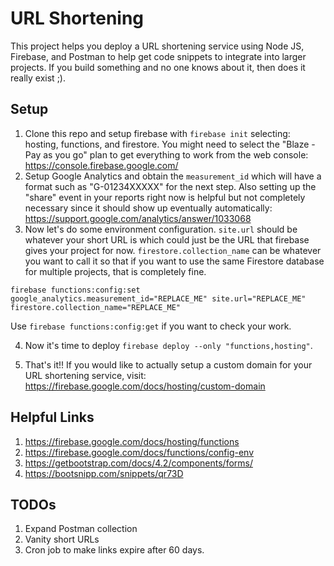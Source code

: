 # URL Shortening

This project helps you deploy a URL shortening service using Node JS, Firebase, and Postman to help get code snippets to integrate into larger projects. If you build something and no one knows about it, then does it really exist ;).

## Setup

1. Clone this repo and setup firebase with `firebase init` selecting: hosting, functions, and firestore. You might need to select the "Blaze - Pay as you go" plan to get everything to work from the web console: https://console.firebase.google.com/
2. Setup Google Analytics and obtain the `measurement_id` which will have a format such as "G-01234XXXXX" for the next step. Also setting up the "share" event in your reports right now is helpful but not completely necessary since it should show up eventually automatically: https://support.google.com/analytics/answer/1033068
3. Now let's do some environment configuration. `site.url` should be whatever your short URL is which could just be the URL that firebase gives your project for now. `firestore.collection_name` can be whatever you want to call it so that if you want to use the same Firestore database for multiple projects, that is completely fine.

```
firebase functions:config:set google_analytics.measurement_id="REPLACE_ME" site.url="REPLACE_ME" firestore.collection_name="REPLACE_ME"
```

Use `firebase functions:config:get` if you want to check your work.

4. Now it's time to deploy `firebase deploy --only "functions,hosting"`.

5. That's it!! If you would like to actually setup a custom domain for your URL shortening service, visit: https://firebase.google.com/docs/hosting/custom-domain

## Helpful Links

1. https://firebase.google.com/docs/hosting/functions
2. https://firebase.google.com/docs/functions/config-env
3. https://getbootstrap.com/docs/4.2/components/forms/
4. https://bootsnipp.com/snippets/qr73D

## TODOs

1. Expand Postman collection
2. Vanity short URLs
3. Cron job to make links expire after 60 days.
